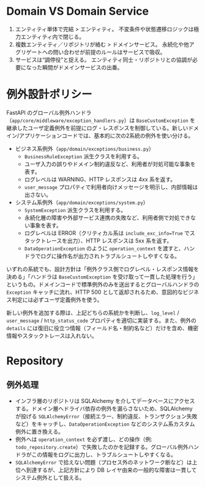 # Domain VS Domain Service
1. エンティティ単体で完結 > エンティティ。 不変条件や状態遷移ロジックは極力エンティティ内で閉じる。
1. 複数エンティティ／リポジトリが絡む > ドメインサービス。 永続化や他アグリゲートへの問い合わせが前提のルールはサービスで吸収。
1. サービスは“調停役”と捉える。 エンティティ同士・リポジトリとの協調が必要になった瞬間がドメインサービスの出番。

# 例外設計ポリシー
FastAPI のグローバル例外ハンドラ（`app/core/middleware/exception_handlers.py`）は `BaseCustomException` を継承したユーザ定義例外を前提にログ・レスポンスを制御している。新しいドメイン/アプリケーションコードでは、基本的に次の2系統の例外を使い分ける。

- ビジネス系例外（`app/domain/exceptions/business.py`）
  - `BusinessRuleException` 派生クラスを利用する。
  - ユーザ入力の誤りやドメイン制約違反など、利用者が対処可能な事象を表す。
  - ログレベルは WARNING、HTTP レスポンスは 4xx 系を返す。
  - `user_message` プロパティで利用者向けメッセージを明示し、内部情報は出さない。
- システム系例外（`app/domain/exceptions/system.py`）
  - `SystemException` 派生クラスを利用する。
  - 永続化層の障害や外部サービス連携の失敗など、利用者側で対処できない事象を表す。
  - ログレベルは ERROR（クリティカル系は `include_exc_info=True` でスタックトレースを出力）、HTTP レスポンスは 5xx 系を返す。
  - `DataOperationException` のように `operation_context` を渡すと、ハンドラでログに操作名が出力されトラブルシュートしやすくなる。

いずれの系統でも、設計方針は「例外クラス側でログレベル・レスポンス情報を決める」「ハンドラは `BaseCustomException` を受け取って一貫した処理を行う」というもの。ドメインコードで標準例外のみを送出するとグローバルハンドラの `Exception` キャッチに流れ、HTTP 500 として返却されるため、意図的なビジネス判定には必ずユーザ定義例外を使う。

新しい例外を追加する際は、上記どちらの系統かを判断し、`log_level` / `user_message` / `http_status_code` プロパティを適切に実装する。また、例外の `details` には復旧に役立つ情報（フィールド名・制約名など）だけを含め、機密情報やスタックトレースは入れない。

# Repository

## 例外処理
- インフラ層のリポジトリは SQLAlchemy を介してデータベースにアクセスする。ドメイン層へドライバ依存の例外を漏らさないため、SQLAlchemy が投げる `SQLAlchemyError`（接続エラー、制約違反、トランザクション失敗など）をキャッチし、`DataOperationException` などのシステム系カスタム例外に置き換える。
- 例外へは `operation_context` を必ず渡し、どの操作（例: `todo_repository.create`）で失敗したのかを記録する。グローバル例外ハンドラがこの情報をログに出力し、トラブルシュートしやすくなる。
- `SQLAlchemyError` で拾えない問題（プロセス外のネットワーク断など）は上位へ到達するが、上記方針により DB レイヤ由来の一般的な障害は一貫してシステム例外として扱える。
